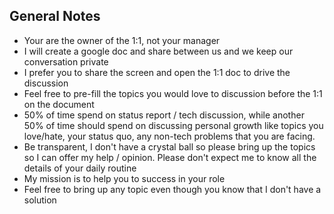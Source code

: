 ## General Notes

- Your are the owner of the 1:1, not your manager
- I will create a google doc and share between us and we keep our conversation private
- I prefer you to share the screen and open the 1:1 doc to drive the discussion
- Feel free to pre-fill the topics you would love to discussion before the 1:1 on the document
- 50% of time spend on status report / tech discussion, while another 50% of time should spend on discussing personal growth like topics you love/hate, your status quo, any non-tech problems that you are facing.
- Be transparent, I don't have a crystal ball so please bring up the topics so I can offer my help / opinion. Please don't expect me to know all the details of your daily routine
- My mission is to help you to success in your role
- Feel free to bring up any topic even though you know that I don't have a solution


